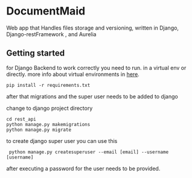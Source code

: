 # DocumentMaid


Web app that Handles files storage and versioning, written in Django, Django-restFramework , and Aurelia 

## Getting started

for Django Backend to work correctly you need to run. in a virtual env or directly. 
more info about virtual environments in [here][01].
```
pip install -r requirements.txt
```

after that migrations and the super user needs to be added to django

change to django project directory
```
cd rest_api
python manage.py makemigrations
python manage.py migrate
```

to create django super user you can use this

```
 python manage.py createsuperuser --email [email] --username [username]

```
after executing a password for the user needs to be provided.




[01]:https://docs.python.org/3/library/venv.html